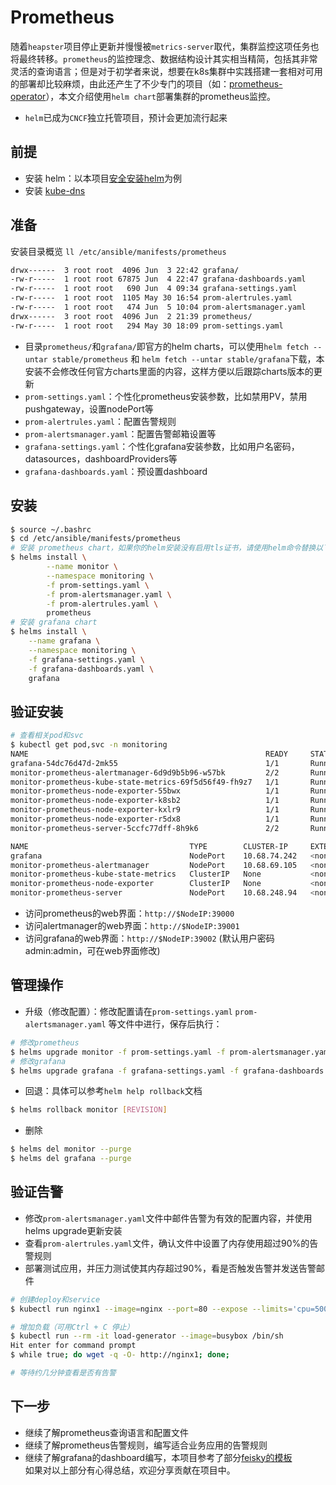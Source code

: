 # Prometheus
随着`heapster`项目停止更新并慢慢被`metrics-server`取代，集群监控这项任务也将最终转移。`prometheus`的监控理念、数据结构设计其实相当精简，包括其非常灵活的查询语言；但是对于初学者来说，想要在k8s集群中实践搭建一套相对可用的部署却比较麻烦，由此还产生了不少专门的项目（如：[prometheus-operator](https://github.com/coreos/prometheus-operator)），本文介绍使用`helm chart`部署集群的prometheus监控。  
- `helm`已成为`CNCF`独立托管项目，预计会更加流行起来

## 前提

- 安装 helm：以本项目[安全安装helm](helm.md)为例
- 安装 [kube-dns](kubedns.md)

## 准备

安装目录概览 `ll /etc/ansible/manifests/prometheus`

``` bash
drwx------  3 root root  4096 Jun  3 22:42 grafana/
-rw-r-----  1 root root 67875 Jun  4 22:47 grafana-dashboards.yaml
-rw-r-----  1 root root   690 Jun  4 09:34 grafana-settings.yaml
-rw-r-----  1 root root  1105 May 30 16:54 prom-alertrules.yaml
-rw-r-----  1 root root   474 Jun  5 10:04 prom-alertsmanager.yaml
drwx------  3 root root  4096 Jun  2 21:39 prometheus/
-rw-r-----  1 root root   294 May 30 18:09 prom-settings.yaml
```
- 目录`prometheus/`和`grafana/`即官方的helm charts，可以使用`helm fetch --untar stable/prometheus` 和 `helm fetch --untar stable/grafana`下载，本安装不会修改任何官方charts里面的内容，这样方便以后跟踪charts版本的更新
- `prom-settings.yaml`：个性化prometheus安装参数，比如禁用PV，禁用pushgateway，设置nodePort等
- `prom-alertrules.yaml`：配置告警规则
- `prom-alertsmanager.yaml`：配置告警邮箱设置等
- `grafana-settings.yaml`：个性化grafana安装参数，比如用户名密码，datasources，dashboardProviders等
- `grafana-dashboards.yaml`：预设置dashboard

## 安装

``` bash
$ source ~/.bashrc
$ cd /etc/ansible/manifests/prometheus
# 安装 prometheus chart，如果你的helm安装没有启用tls证书，请使用helm命令替换以下的helms命令
$ helms install \
        --name monitor \
        --namespace monitoring \
        -f prom-settings.yaml \
        -f prom-alertsmanager.yaml \
        -f prom-alertrules.yaml \
        prometheus
# 安装 grafana chart
$ helms install \
	--name grafana \
	--namespace monitoring \
	-f grafana-settings.yaml \
	-f grafana-dashboards.yaml \
	grafana
```

## 验证安装

``` bash 
# 查看相关pod和svc
$ kubectl get pod,svc -n monitoring 
NAME                                                     READY     STATUS    RESTARTS   AGE
grafana-54dc76d47d-2mk55                                 1/1       Running   0          1m
monitor-prometheus-alertmanager-6d9d9b5b96-w57bk         2/2       Running   0          2m
monitor-prometheus-kube-state-metrics-69f5d56f49-fh9z7   1/1       Running   0          2m
monitor-prometheus-node-exporter-55bwx                   1/1       Running   0          2m
monitor-prometheus-node-exporter-k8sb2                   1/1       Running   0          2m
monitor-prometheus-node-exporter-kxlr9                   1/1       Running   0          2m
monitor-prometheus-node-exporter-r5dx8                   1/1       Running   0          2m
monitor-prometheus-server-5ccfc77dff-8h9k6               2/2       Running   0          2m

NAME                                    TYPE        CLUSTER-IP     EXTERNAL-IP   PORT(S)        AGE
grafana                                 NodePort    10.68.74.242   <none>        80:39002/TCP   1m
monitor-prometheus-alertmanager         NodePort    10.68.69.105   <none>        80:39001/TCP   2m
monitor-prometheus-kube-state-metrics   ClusterIP   None           <none>        80/TCP         2m
monitor-prometheus-node-exporter        ClusterIP   None           <none>        9100/TCP       2m
monitor-prometheus-server               NodePort    10.68.248.94   <none>        80:39000/TCP   2m
```

- 访问prometheus的web界面：`http://$NodeIP:39000`
- 访问alertmanager的web界面：`http://$NodeIP:39001`
- 访问grafana的web界面：`http://$NodeIP:39002` (默认用户密码 admin:admin，可在web界面修改)

## 管理操作

- 升级（修改配置）：修改配置请在`prom-settings.yaml` `prom-alertsmanager.yaml` 等文件中进行，保存后执行：  
``` bash
# 修改prometheus
$ helms upgrade monitor -f prom-settings.yaml -f prom-alertsmanager.yaml -f prom-alertrules.yaml prometheus
# 修改grafana
$ helms upgrade grafana -f grafana-settings.yaml -f grafana-dashboards.yaml grafana
```
- 回退：具体可以参考`helm help rollback`文档
``` bash
$ helms rollback monitor [REVISION]
```
- 删除 
``` bash
$ helms del monitor --purge
$ helms del grafana --purge
```

## 验证告警

- 修改`prom-alertsmanager.yaml`文件中邮件告警为有效的配置内容，并使用 helms upgrade更新安装
- 查看`prom-alertrules.yaml`文件，确认文件中设置了内存使用超过90%的告警规则
- 部署测试应用，并压力测试使其内存超过90%，看是否触发告警并发送告警邮件  
``` bash
# 创建deploy和service
$ kubectl run nginx1 --image=nginx --port=80 --expose --limits='cpu=500m,memory=4Mi'

# 增加负载（可用Ctrl + C 停止）
$ kubectl run --rm -it load-generator --image=busybox /bin/sh
Hit enter for command prompt
$ while true; do wget -q -O- http://nginx1; done;

# 等待约几分钟查看是否有告警
```

## 下一步

- 继续了解prometheus查询语言和配置文件
- 继续了解prometheus告警规则，编写适合业务应用的告警规则
- 继续了解grafana的dashboard编写，本项目参考了部分[feisky的模板](https://grafana.com/orgs/feisky/dashboards)  
如果对以上部分有心得总结，欢迎分享贡献在项目中。
